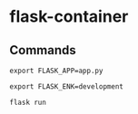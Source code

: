 # flask-container

## Commands

`export FLASK_APP=app.py`

`export FLASK_ENK=development`

`flask run`